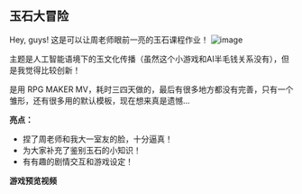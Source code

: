 ## 玉石大冒险

Hey, guys!
这是可以让周老师眼前一亮的玉石课程作业！
![image](https://github.com/user-attachments/assets/943cad0f-a525-41a2-ab77-8c1d84e52b6b)

主题是人工智能语境下的玉文化传播（虽然这个小游戏和AI半毛钱关系没有），但是我觉得比较创新！

是用 RPG MAKER MV，耗时三四天做的，最后有很多地方都没有完善，只有一个雏形，还有很多用的默认模板，现在想来真是遗憾...

**亮点：**
- 捏了周老师和我大一室友的脸，十分逼真！
- 为大家补充了鉴别玉石的小知识！
- 有有趣的剧情交互和游戏设定！

**游戏预览视频**
